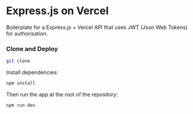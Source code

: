 # Express.js on Vercel

Boilerplate for a Express.js + Vercel API that uses JWT (Json Web Tokens) for authorisation.

### Clone and Deploy

```bash
git clone 
```

Install dependencies:

```bash
npm install
```

Then run the app at the root of the repository:

```bash
npm run dev
```